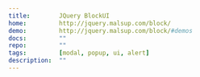 ```yaml
---
title:        JQuery BlockUI
home:         http://jquery.malsup.com/block/
demo:         http://jquery.malsup.com/block/#demos
docs:         ""
repo:         ""
tags:         [modal, popup, ui, alert]
description:  ""
---
```


